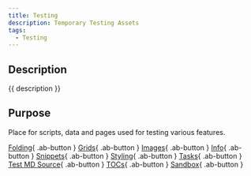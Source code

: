 ```yaml
---
title: Testing
description: Temporary Testing Assets
tags:
  - Testing
---
```


## Description 

{{ description }}

## Purpose

Place for scripts, data and pages used for testing various features.

[Folding](folding/){ .ab-button }
[Grids](grids/){ .ab-button }
[Images](images/){ .ab-button }
[Info](info/){ .ab-button }
[Snippets](snippets/){ .ab-button }
[Styling](styling/){ .ab-button }
[Tasks](tasks/){ .ab-button }
[Test MD Source](rando/){ .ab-button }
[TOCs](tocs/){ .ab-button }
[Sandbox](sandbox/){ .ab-button }
